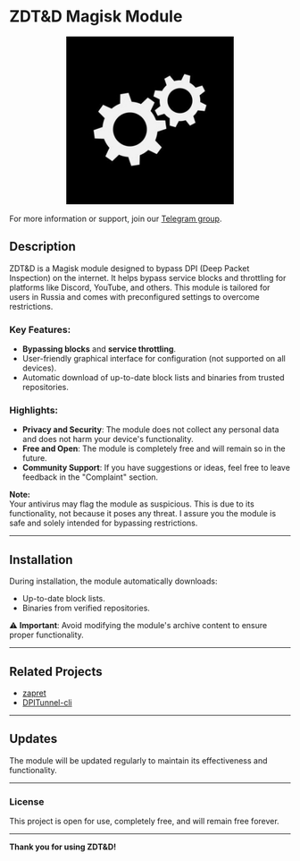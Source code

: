 # ZDT&D Magisk Module

<div align="center">
    <img src="https://github.com/GAME-OVER-op/ZDT-D/blob/55786991b0acd7f16eeea0304bc583b82a6ce12a/Images/module_icon.png" alt="ZDT&D Logo" width="300">
</div>

For more information or support, join our [Telegram group](https://t.me/module_ggover).


## Description
ZDT&D is a Magisk module designed to bypass DPI (Deep Packet Inspection) on the internet. It helps bypass service blocks and throttling for platforms like Discord, YouTube, and others. This module is tailored for users in Russia and comes with preconfigured settings to overcome restrictions.

### Key Features:
- **Bypassing blocks** and **service throttling**.
- User-friendly graphical interface for configuration (not supported on all devices).
- Automatic download of up-to-date block lists and binaries from trusted repositories.

### Highlights:
- **Privacy and Security**: The module does not collect any personal data and does not harm your device's functionality.
- **Free and Open**: The module is completely free and will remain so in the future.
- **Community Support**: If you have suggestions or ideas, feel free to leave feedback in the "Complaint" section.

**Note:**  
Your antivirus may flag the module as suspicious. This is due to its functionality, not because it poses any threat. I assure you the module is safe and solely intended for bypassing restrictions.

---

## Installation
During installation, the module automatically downloads:
- Up-to-date block lists.
- Binaries from verified repositories.

⚠️ **Important**: Avoid modifying the module's archive content to ensure proper functionality.

---

## Related Projects
- [zapret](https://github.com/bol-van/zapret)  
- [DPITunnel-cli](https://github.com/nomoresat/DPITunnel-cli)  

---

## Updates
The module will be updated regularly to maintain its effectiveness and functionality.

---

### License
This project is open for use, completely free, and will remain free forever.

---

**Thank you for using ZDT&D!**

